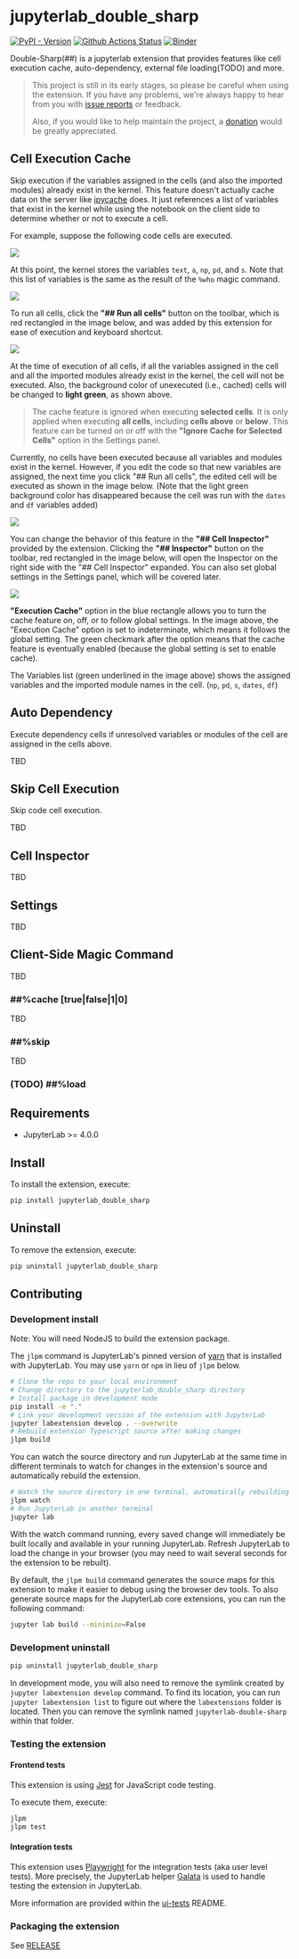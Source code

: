 # jupyterlab_double_sharp

[![PyPI - Version](https://img.shields.io/pypi/v/jupyterlab-double-sharp)](https://pypi.org/project/jupyterlab-double-sharp/)
[![Github Actions Status](https://github.com/freeislet/jupyterlab-double-sharp/workflows/Build/badge.svg)](https://github.com/freeislet/jupyterlab-double-sharp/actions/workflows/build.yml)
[![Binder](https://mybinder.org/badge_logo.svg)](https://mybinder.org/v2/gh/freeislet/jupyterlab-double-sharp/main?urlpath=lab)

Double-Sharp(##) is a jupyterlab extension that provides features like cell execution cache, auto-dependency, external file loading(TODO) and more.

> This project is still in its early stages, so please be careful when using the extension.
> If you have any problems, we're always happy to hear from you with [issue reports](https://github.com/freeislet/jupyterlab-double-sharp/issues) or feedback.
>
> Also, if you would like to help maintain the project, a [donation](https://github.com/sponsors/freeislet) would be greatly appreciated.

## Cell Execution Cache

Skip execution if the variables assigned in the cells (and also the imported modules) already exist in the kernel. This feature doesn't actually cache data on the server like [ipycache](https://github.com/rossant/ipycache) does. It just references a list of variables that exist in the kernel while using the notebook on the client side to determine whether or not to execute a cell.

For example, suppose the following code cells are executed.

![](https://github.com/freeislet/jupyterlab-double-sharp/raw/release/images/cache1.png)

At this point, the kernel stores the variables `text`, `a`, `np`, `pd`, and `s`. Note that this list of variables is the same as the result of the `%who` magic command.

![](https://github.com/freeislet/jupyterlab-double-sharp/raw/release/images/cache2.png)

To run all cells, click the **"## Run all cells"** button on the toolbar, which is red rectangled in the image below, and was added by this extension for ease of execution and keyboard shortcut.

![](https://github.com/freeislet/jupyterlab-double-sharp/raw/release/images/cache3.png)

At the time of execution of all cells, if all the variables assigned in the cell and all the imported modules already exist in the kernel, the cell will not be executed. Also, the background color of unexecuted (i.e., cached) cells will be changed to **light green**, as shown above.

> The cache feature is ignored when executing **selected cells**. It is only applied when executing **all cells**, including **cells above** or **below**. This feature can be turned on or off with the **"Ignore Cache for Selected Cells"** option in the Settings panel.

Currently, no cells have been executed because all variables and modules exist in the kernel. However, if you edit the code so that new variables are assigned, the next time you click "## Run all cells", the edited cell will be executed as shown in the image below. (Note that the light green background color has disappeared because the cell was run with the `dates` and `df` variables added)

![](https://github.com/freeislet/jupyterlab-double-sharp/raw/release/images/cache4.png)

You can change the behavior of this feature in the **"## Cell Inspector"** provided by the extension. Clicking the **"## Inspector"** button on the toolbar, red rectangled in the image below, will open the Inspector on the right side with the "## Cell Inspector" expanded. You can also set global settings in the Settings panel, which will be covered later.

![](https://github.com/freeislet/jupyterlab-double-sharp/raw/release/images/cache5.png)

**"Execution Cache"** option in the blue rectangle allows you to turn the cache feature on, off, or to follow global settings. In the image above, the "Execution Cache" option is set to indeterminate, which means it follows the global setting. The green checkmark after the option means that the cache feature is eventually enabled (because the global setting is set to enable cache).

The Variables list (green underlined in the image above) shows the assigned variables and the imported module names in the cell. (`np`, `pd`, `s`, `dates`, `df`)

## Auto Dependency

Execute dependency cells if unresolved variables or modules of the cell are assigned in the cells above.

TBD

## Skip Cell Execution

Skip code cell execution.

TBD

## Cell Inspector

TBD

## Settings

TBD

## Client-Side Magic Command

TBD

### ##%cache [true|false|1|0]

TBD

### ##%skip

TBD

### (TODO) ##%load

## Requirements

- JupyterLab >= 4.0.0

## Install

To install the extension, execute:

```bash
pip install jupyterlab_double_sharp
```

## Uninstall

To remove the extension, execute:

```bash
pip uninstall jupyterlab_double_sharp
```

## Contributing

### Development install

Note: You will need NodeJS to build the extension package.

The `jlpm` command is JupyterLab's pinned version of
[yarn](https://yarnpkg.com/) that is installed with JupyterLab. You may use
`yarn` or `npm` in lieu of `jlpm` below.

```bash
# Clone the repo to your local environment
# Change directory to the jupyterlab_double_sharp directory
# Install package in development mode
pip install -e "."
# Link your development version of the extension with JupyterLab
jupyter labextension develop . --overwrite
# Rebuild extension Typescript source after making changes
jlpm build
```

You can watch the source directory and run JupyterLab at the same time in different terminals to watch for changes in the extension's source and automatically rebuild the extension.

```bash
# Watch the source directory in one terminal, automatically rebuilding when needed
jlpm watch
# Run JupyterLab in another terminal
jupyter lab
```

With the watch command running, every saved change will immediately be built locally and available in your running JupyterLab. Refresh JupyterLab to load the change in your browser (you may need to wait several seconds for the extension to be rebuilt).

By default, the `jlpm build` command generates the source maps for this extension to make it easier to debug using the browser dev tools. To also generate source maps for the JupyterLab core extensions, you can run the following command:

```bash
jupyter lab build --minimize=False
```

### Development uninstall

```bash
pip uninstall jupyterlab_double_sharp
```

In development mode, you will also need to remove the symlink created by `jupyter labextension develop`
command. To find its location, you can run `jupyter labextension list` to figure out where the `labextensions`
folder is located. Then you can remove the symlink named `jupyterlab-double-sharp` within that folder.

### Testing the extension

#### Frontend tests

This extension is using [Jest](https://jestjs.io/) for JavaScript code testing.

To execute them, execute:

```sh
jlpm
jlpm test
```

#### Integration tests

This extension uses [Playwright](https://playwright.dev/docs/intro) for the integration tests (aka user level tests).
More precisely, the JupyterLab helper [Galata](https://github.com/jupyterlab/jupyterlab/tree/master/galata) is used to handle testing the extension in JupyterLab.

More information are provided within the [ui-tests](./ui-tests/README.md) README.

### Packaging the extension

See [RELEASE](RELEASE.md)
